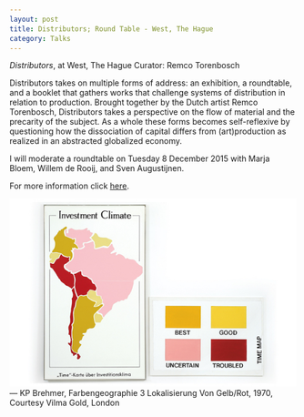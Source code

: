 ```yaml
---
layout: post
title: Distributors; Round Table - West, The Hague
category: Talks
---
```


*Distributors*, at West, The Hague
Curator: Remco Torenbosch

Distributors takes on multiple forms of address: an exhibition, a roundtable, and a booklet that gathers works that challenge systems of distribution in relation to production. Brought together by the Dutch artist Remco Torenbosch, Distributors takes a perspective on the flow of material and the precarity of the subject. As a whole these forms becomes self-reflexive by questioning how the dissociation of capital differs from (art)production as realized in an abstracted globalized economy.

I will moderate a roundtable on Tuesday 8 December 2015 with Marja Bloem, Willem de Rooij, and Sven Augustijnen.

For more information click [here](http://www.westdenhaag.nl/exhibitions/15_11_Distributors).

![09-19-15](/assets/img/09-19-15.jpg)
— KP Brehmer, Farbengeographie 3 Lokalisierung Von Gelb/Rot, 1970, Courtesy Vilma Gold, London
